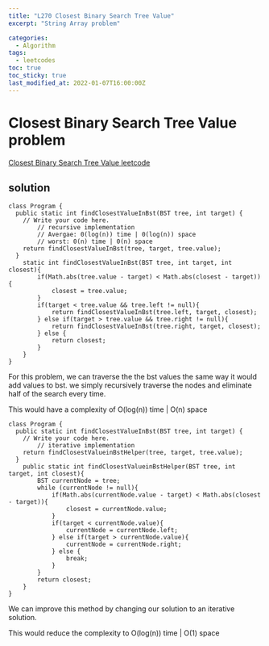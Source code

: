 ```yaml
---
title: "L270 Closest Binary Search Tree Value"
excerpt: "String Array problem"

categories:
  - Algorithm
tags:
  - leetcodes
toc: true
toc_sticky: true
last_modified_at: 2022-01-07T16:00:00Z
---
```


# Closest Binary Search Tree Value problem 

[Closest Binary Search Tree Value leetcode](https://leetcode.com/problems/closest-binary-search-tree-value/)

## solution

```
class Program {
  public static int findClosestValueInBst(BST tree, int target) {
    // Write your code here.
		// recursive implementation
		// Avergae: 0(log(n)) time | 0(log(n)) space
		// worst: 0(n) time | 0(n) space
    return findClosestValueInBst(tree, target, tree.value);
  }
	static int findClosestValueInBst(BST tree, int target, int closest){
		if(Math.abs(tree.value - target) < Math.abs(closest - target)){
			closest = tree.value;
		} 
		if(target < tree.value && tree.left != null){
			return findClosestValueInBst(tree.left, target, closest);
		} else if(target > tree.value && tree.right != null){
			return findClosestValueInBst(tree.right, target, closest);
		} else {
			return closest;
		}
	}
}

```
For this problem, we can traverse the the bst values the same way it would add values to bst. we simply recursively traverse the nodes and eliminate half of the search every time.

This would have a complexity of O(log(n)) time | O(n) space


```
class Program {
  public static int findClosestValueInBst(BST tree, int target) {
    // Write your code here.
		// iterative implementation
    return findClosestValueinBstHelper(tree, target, tree.value);
  }
	public static int findClosestValueinBstHelper(BST tree, int target, int closest){
		BST currentNode = tree;
		while (currentNode != null){
			if(Math.abs(currentNode.value - target) < Math.abs(closest - target)){
				closest = currentNode.value;
			}
			if(target < currentNode.value){
				currentNode = currentNode.left;
			} else if(target > currentNode.value){
				currentNode = currentNode.right;
			} else { 
				break;
			}
		}
		return closest;
	}
}
```
We can improve this method by changing our solution to an iterative solution. 

This would reduce the complexity to O(log(n)) time | O(1) space


